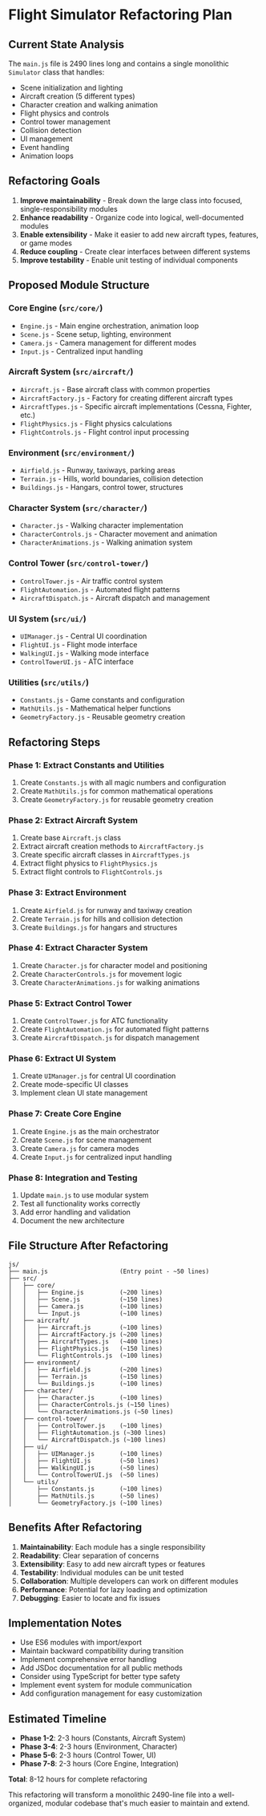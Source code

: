 # Flight Simulator Refactoring Plan

## Current State Analysis
The `main.js` file is 2490 lines long and contains a single monolithic `Simulator` class that handles:
- Scene initialization and lighting
- Aircraft creation (5 different types)
- Character creation and walking animation
- Flight physics and controls  
- Control tower management
- Collision detection
- UI management
- Event handling
- Animation loops

## Refactoring Goals
1. **Improve maintainability** - Break down the large class into focused, single-responsibility modules
2. **Enhance readability** - Organize code into logical, well-documented modules
3. **Enable extensibility** - Make it easier to add new aircraft types, features, or game modes
4. **Reduce coupling** - Create clear interfaces between different systems
5. **Improve testability** - Enable unit testing of individual components

## Proposed Module Structure

### Core Engine (`src/core/`)
- `Engine.js` - Main engine orchestration, animation loop
- `Scene.js` - Scene setup, lighting, environment
- `Camera.js` - Camera management for different modes
- `Input.js` - Centralized input handling

### Aircraft System (`src/aircraft/`)
- `Aircraft.js` - Base aircraft class with common properties
- `AircraftFactory.js` - Factory for creating different aircraft types
- `AircraftTypes.js` - Specific aircraft implementations (Cessna, Fighter, etc.)
- `FlightPhysics.js` - Flight physics calculations
- `FlightControls.js` - Flight control input processing

### Environment (`src/environment/`)
- `Airfield.js` - Runway, taxiways, parking areas
- `Terrain.js` - Hills, world boundaries, collision detection
- `Buildings.js` - Hangars, control tower, structures

### Character System (`src/character/`)
- `Character.js` - Walking character implementation
- `CharacterControls.js` - Character movement and animation
- `CharacterAnimations.js` - Walking animation system

### Control Tower (`src/control-tower/`)
- `ControlTower.js` - Air traffic control system
- `FlightAutomation.js` - Automated flight patterns
- `AircraftDispatch.js` - Aircraft dispatch and management

### UI System (`src/ui/`)
- `UIManager.js` - Central UI coordination
- `FlightUI.js` - Flight mode interface
- `WalkingUI.js` - Walking mode interface
- `ControlTowerUI.js` - ATC interface

### Utilities (`src/utils/`)
- `Constants.js` - Game constants and configuration
- `MathUtils.js` - Mathematical helper functions
- `GeometryFactory.js` - Reusable geometry creation

## Refactoring Steps

### Phase 1: Extract Constants and Utilities
1. Create `Constants.js` with all magic numbers and configuration
2. Create `MathUtils.js` for common mathematical operations
3. Create `GeometryFactory.js` for reusable geometry creation

### Phase 2: Extract Aircraft System
1. Create base `Aircraft.js` class
2. Extract aircraft creation methods to `AircraftFactory.js`
3. Create specific aircraft classes in `AircraftTypes.js`
4. Extract flight physics to `FlightPhysics.js`
5. Extract flight controls to `FlightControls.js`

### Phase 3: Extract Environment
1. Create `Airfield.js` for runway and taxiway creation
2. Create `Terrain.js` for hills and collision detection
3. Create `Buildings.js` for hangars and structures

### Phase 4: Extract Character System
1. Create `Character.js` for character model and positioning
2. Create `CharacterControls.js` for movement logic
3. Create `CharacterAnimations.js` for walking animations

### Phase 5: Extract Control Tower
1. Create `ControlTower.js` for ATC functionality
2. Create `FlightAutomation.js` for automated flight patterns
3. Create `AircraftDispatch.js` for dispatch management

### Phase 6: Extract UI System
1. Create `UIManager.js` for central UI coordination
2. Create mode-specific UI classes
3. Implement clean UI state management

### Phase 7: Create Core Engine
1. Create `Engine.js` as the main orchestrator
2. Create `Scene.js` for scene management
3. Create `Camera.js` for camera modes
4. Create `Input.js` for centralized input handling

### Phase 8: Integration and Testing
1. Update `main.js` to use modular system
2. Test all functionality works correctly
3. Add error handling and validation
4. Document the new architecture

## File Structure After Refactoring

```
js/
├── main.js                    (Entry point - ~50 lines)
├── src/
│   ├── core/
│   │   ├── Engine.js          (~200 lines)
│   │   ├── Scene.js           (~150 lines)
│   │   ├── Camera.js          (~100 lines)
│   │   └── Input.js           (~100 lines)
│   ├── aircraft/
│   │   ├── Aircraft.js        (~100 lines)
│   │   ├── AircraftFactory.js (~200 lines)
│   │   ├── AircraftTypes.js   (~400 lines)
│   │   ├── FlightPhysics.js   (~150 lines)
│   │   └── FlightControls.js  (~100 lines)
│   ├── environment/
│   │   ├── Airfield.js        (~200 lines)
│   │   ├── Terrain.js         (~150 lines)
│   │   └── Buildings.js       (~100 lines)
│   ├── character/
│   │   ├── Character.js       (~100 lines)
│   │   ├── CharacterControls.js (~150 lines)
│   │   └── CharacterAnimations.js (~50 lines)
│   ├── control-tower/
│   │   ├── ControlTower.js    (~100 lines)
│   │   ├── FlightAutomation.js (~300 lines)
│   │   └── AircraftDispatch.js (~100 lines)
│   ├── ui/
│   │   ├── UIManager.js       (~100 lines)
│   │   ├── FlightUI.js        (~50 lines)
│   │   ├── WalkingUI.js       (~50 lines)
│   │   └── ControlTowerUI.js  (~50 lines)
│   └── utils/
│       ├── Constants.js       (~100 lines)
│       ├── MathUtils.js       (~50 lines)
│       └── GeometryFactory.js (~100 lines)
```

## Benefits After Refactoring

1. **Maintainability**: Each module has a single responsibility
2. **Readability**: Clear separation of concerns
3. **Extensibility**: Easy to add new aircraft types or features
4. **Testability**: Individual modules can be unit tested
5. **Collaboration**: Multiple developers can work on different modules
6. **Performance**: Potential for lazy loading and optimization
7. **Debugging**: Easier to locate and fix issues

## Implementation Notes

- Use ES6 modules with import/export
- Maintain backward compatibility during transition
- Implement comprehensive error handling
- Add JSDoc documentation for all public methods
- Consider using TypeScript for better type safety
- Implement event system for module communication
- Add configuration management for easy customization

## Estimated Timeline

- **Phase 1-2**: 2-3 hours (Constants, Aircraft System)
- **Phase 3-4**: 2-3 hours (Environment, Character)  
- **Phase 5-6**: 2-3 hours (Control Tower, UI)
- **Phase 7-8**: 2-3 hours (Core Engine, Integration)

**Total**: 8-12 hours for complete refactoring

This refactoring will transform a monolithic 2490-line file into a well-organized, modular codebase that's much easier to maintain and extend.